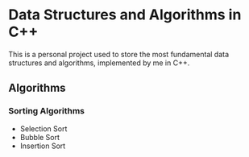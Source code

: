 # Data Structures and Algorithms in C++

This is a personal project used to store the most fundamental data structures and algorithms, implemented by me in C++.

## Algorithms

### Sorting Algorithms

- Selection Sort
- Bubble Sort
- Insertion Sort